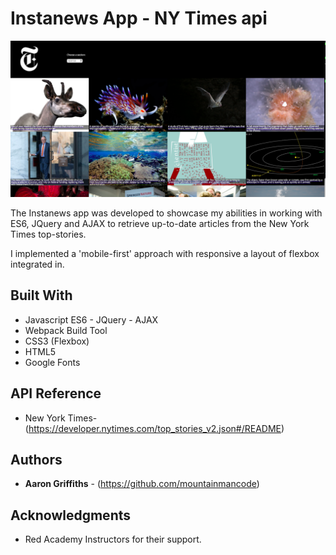   # Instanews App - NY Times api

![Instanews screen shot](public/images/instanews-screen-shot.png "Instanews")

  The Instanews app was developed to showcase my abilities in working with ES6, JQuery and AJAX to retrieve up-to-date articles from the New York Times top-stories. 

  I implemented a 'mobile-first' approach with responsive a layout of flexbox integrated in. 

## Built With

* Javascript ES6 - JQuery - AJAX
* Webpack Build Tool
* CSS3 (Flexbox)
* HTML5
* Google Fonts 

## API Reference

* New York Times- (https://developer.nytimes.com/top_stories_v2.json#/README)

## Authors

* **Aaron Griffiths** - (https://github.com/mountainmancode)

## Acknowledgments

* Red Academy Instructors for their support.
